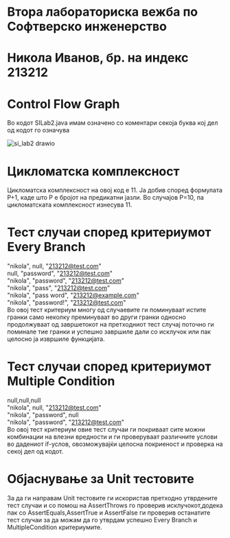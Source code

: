 # Втора лабораториска вежба по Софтверско инженерство
# Никола Иванов, бр. на индекс 213212
# Control Flow Graph
Во кодот SILab2.java имам означено со коментари секоја буква кој дел од кодот го означува  





![si_lab2 drawio](https://github.com/nikolaivanov7/SI_2023_lab2_213212/assets/104589160/933f2c9f-dde5-4e8f-9da2-a1cb23758fd3)
# Цикломатска комплексност
Цикломатска комплексност на овој код е 11. Ја добив според формулата P+1, каде што P е бројот на предикатни јазли. Во случајoв P=10, па цикломатската комплексност изнесува 11.
# Тест случаи според критериумот Every Branch
"nikola", null, "213212@test.com"  
null, "password", "213212@test.com"  
"nikola", "password", "213212@test.com"  
"nikola", "pass", "213212@test.com"  
"nikola", "pass word", "213212@example.com"  
"nikola", "password!", "213212@test.com"  
Во овoj тест критериум многу од случаевите ги поминуваат истите гранки само неколку преминуваат во други гранки односно продолжуваат од завршетокот на претходниот тест случај поточно ги поминале тие гранки и успешно завршиле дали со исклучок или пак целосно ја извршиле функцијата.
# Тест случаи според критериумот Multiple Condition
null,null,null  
"nikola", null, "213212@test.com"   
"nikola", "password", null   
"nikola", "password", "213212@test.com"    
Во овој тест критериум овие тест случаи ги покриваат сите можни комбинации на влезни вредности и ги проверуваат различните услови во дадениот if-услов, овозможувајќи целосна покриеност и проверка на секој дел од кодот.
# Објаснување за Unit тестовите
За да ги направам Unit тестовите ги искористав претходно утврдените тест случаи и со помош на AssertThrows го проверив исклучокот,додека пак со AssertEquals,AssertTrue и AssertFalse ги проверив останатите тест случаи за да можам да го утврдам успешно Every Branch и MultipleCondition критериумите.
